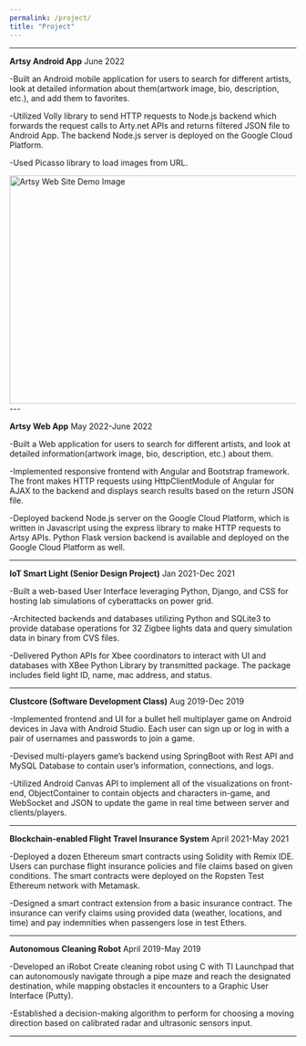 ```yaml
---
permalink: /project/
title: "Project"
---
```



---
**Artsy Android App**											 	                                                                    June 2022

-Built an Android mobile application for users to search for different artists, look at detailed information about them(artwork image, bio, description, etc.), and add them to favorites.

-Utilized Volly library to send HTTP requests to Node.js backend which forwards the request calls to Arty.net APIs and returns filtered JSON file to Android App. The backend Node.js server is deployed on the Google Cloud Platform. 

-Used Picasso library to load images from URL.

<img src="/assets/ArtsyImage.png" alt="Artsy Web Site Demo Image" style="height: 400px; width:600px;"/>
---
  
  
  
**Artsy Web App**										                                                                             May 2022-June 2022

-Built a Web application for users to search for different artists, and look at detailed information(artwork image, bio, description, etc.)  about them.

-Implemented responsive frontend with Angular and Bootstrap framework. The front makes HTTP requests using HttpClientModule of Angular for AJAX  to the backend and displays search results based on the return JSON file. 

-Deployed backend Node.js server on the Google Cloud Platform, which is written in Javascript using the express library to make HTTP requests to Artsy APIs. Python Flask version backend is available and deployed on the Google Cloud Platform as well. 

---


**IoT Smart Light (Senior Design Project)**					                                                              Jan 2021-Dec 2021

-Built a web-based User Interface leveraging Python, Django, and CSS for hosting lab simulations of cyberattacks on power grid.

-Architected backends and databases utilizing Python and SQLite3 to provide database operations for 32 Zigbee lights data and query simulation data in binary from CVS files.

-Delivered Python APIs for Xbee coordinators to interact with UI and databases with XBee Python Library by transmitted package. The package includes field light ID, name, mac address, and status. 

---

**Clustcore (Software Development Class)**					                                                              Aug 2019-Dec 2019

-Implemented frontend and UI for a bullet hell multiplayer game on Android devices in Java with Android Studio. Each user can sign up or log in with a pair of usernames and passwords to join a game. 

-Devised multi-players game’s backend using SpringBoot with Rest API  and MySQL Database to contain user’s information, connections, and logs.

-Utilized Android Canvas API to implement all of the visualizations on front-end, ObjectContainer to contain objects and characters in-game, and WebSocket and JSON to update the game in real time between server and clients/players. 

---

**Blockchain-enabled Flight Travel Insurance System**		                                                         April 2021-May 2021

-Deployed a dozen Ethereum smart contracts using Solidity with Remix IDE.  Users can purchase flight insurance policies and file claims based on given conditions. The smart contracts were deployed on the Ropsten Test Ethereum network with Metamask. 

-Designed a  smart contract extension from a basic insurance contract. The insurance can verify claims using provided data (weather, locations, and time) and pay indemnities when passengers lose in test Ethers. 

---

**Autonomous Cleaning Robot**							                                                                        April 2019-May 2019

-Developed an iRobot Create cleaning robot using C with TI Launchpad that can autonomously navigate through a pipe maze and reach the designated destination, while mapping obstacles it encounters to a Graphic User Interface (Putty).

-Established a decision-making algorithm to perform for choosing a moving direction based on calibrated radar and ultrasonic sensors input. 

---
